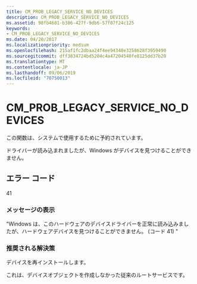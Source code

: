 ```yaml
---
title: CM_PROB_LEGACY_SERVICE_NO_DEVICES
description: CM_PROB_LEGACY_SERVICE_NO_DEVICES
ms.assetid: 98fb4601-b386-427f-9db6-57f07f24c125
keywords:
- CM_PROB_LEGACY_SERVICE_NO_DEVICES
ms.date: 04/20/2017
ms.localizationpriority: medium
ms.openlocfilehash: 215af1fc2dbaa24f4ee94348e3258628f3959490
ms.sourcegitcommit: dff3834724bd5204c4a47204540fe8125dd37b20
ms.translationtype: MT
ms.contentlocale: ja-JP
ms.lasthandoff: 09/06/2019
ms.locfileid: "70750013"
---
```

# <a name="cm_prob_legacy_service_no_devices"></a>CM_PROB_LEGACY_SERVICE_NO_DEVICES

この関数は、システムで使用するために予約されています。

ドライバーが読み込まれましたが、Windows がデバイスを見つけることができません。

## <a name="error-code"></a>エラー コード

41

### <a name="display-message"></a>メッセージの表示

"Windows は、このハードウェアのデバイスドライバーを正常に読み込みましたが、ハードウェアデバイスを見つけることができません。 (コード 41) "

### <a name="recommended-resolution"></a>推奨される解決策

デバイスを再インストールします。

これは、デバイスオブジェクトを作成しなかった従来のルートサービスです。
